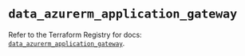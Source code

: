 # `data_azurerm_application_gateway`

Refer to the Terraform Registry for docs: [`data_azurerm_application_gateway`](https://registry.terraform.io/providers/hashicorp/azurerm/3.90.0/docs/data-sources/application_gateway).
